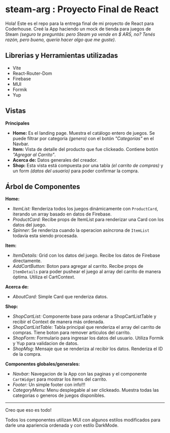 # steam-arg : Proyecto Final de React

Hola! Este es el repo para la entrega final de mi proyecto de React para Coderhouse.
Creé la App haciendo un mock de tienda para juegos de Steam *(seguro te preguntás: pero Steam ya vende en $ ARS, no? Tenés razón, pero bueno, quería hacer algo que me guste)*.

## Librerias y Herramientas utilizadas
 
 - Vite
 - React-Router-Dom
 - Firebase
 - MUI
 - Formik
 - Yup

## Vistas

**Principales**

 - **Home:** Es el landing page. Muestra el catálogo entero de juegos. Se
   puede filtrar por categoría *(genero)* con el botón *"Categorías"* en el
   Navbar.
 - **Item:** Vista de detalle del producto que fue clickeado. Contiene botón *"Agregar al Carrito"*.
 - **Acerca de:** Datos generales del creador.
 - **Shop:** Esta vista está compuesta por una tabla *(el carrito de compras)*
   y un form *(datos del usuario)* para poder confirmar la compra.


## Árbol de Componentes

 **Home:** 
 - *ItemList:* Renderiza todos los juegos dinámicamente con `ProductCard`, iterando un array basado en datos de Firebase.
 - *ProductCard:* Recibe props de ItemList para renderizar una Card con los datos del juego.
 - *Spinner:* Se renderiza cuando la operacion asíncrona de `ItemList` todavía esta siendo procesada.

**Item:** 
 - *ItemDetails:* Grid con los datos del juego. Recibe los datos de Firebase directamente.
 - *AddCartButton:* Boton para agregar al carrito. Recibe props de `ItemDetails` para poder pushear el juego al array del carrito de manera óptima. Utiliza el CartContext.
 
 **Acerca de:**
 - *AboutCard:* Simple Card que renderiza datos.

**Shop:**
 - *ShopCartList:* Componente base para ordenar a ShopCartListTable y recibir el Context de manera más ordenada.
 - *ShopCartListTable:* Tabla principal que renderiza el array del carrito de compras. Tiene boton para remover articulos del carrito.
 - *ShopForm:* Formulario para ingresar los datos del usuario. Utiliza Formik y Yup para validacion de datos.
 - *ShopMsg:* Mensaje que se renderiza al recibir los datos. Renderiza el ID de la compra.

**Componentes globales/generales:**

 - *Navbar:* Navegacion de la App con las paginas y el componente `CartWidget` para mostrar los items del carrito.
 - *Footer:* Un simple footer con info!!!
 - *CategoryMenu:* Menu desplegable al ser clickeado. Muestra todas las categorias o generos de juegos disponibles.


----

Creo que eso es todo!

Todos los componentes utilizan MUI con algunos estilos modificados para darle una apariencia ordenada y con estilo DarkMode.

